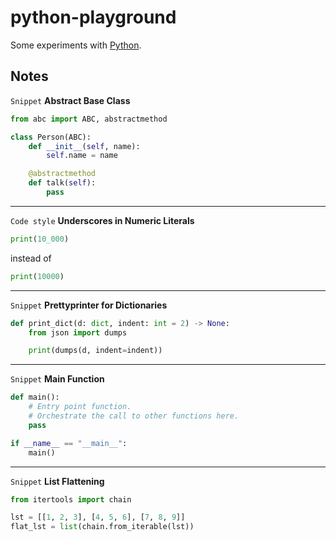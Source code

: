 # python-playground

Some experiments with [Python](https://www.python.org/).

## Notes

`Snippet` **Abstract Base Class**

```python
from abc import ABC, abstractmethod

class Person(ABC):
    def __init__(self, name):
        self.name = name

    @abstractmethod
    def talk(self):
        pass
```

---

`Code style` **Underscores in Numeric Literals**

```python
print(10_000)
```

instead of

```python
print(10000)
```

---

`Snippet` **Prettyprinter for Dictionaries**

```python
def print_dict(d: dict, indent: int = 2) -> None:
    from json import dumps

    print(dumps(d, indent=indent))

```

---

`Snippet` **Main Function**

```python
def main():
    # Entry point function.
    # Orchestrate the call to other functions here.
    pass

if __name__ == "__main__":
    main()
```

---

`Snippet` **List Flattening**

```python
from itertools import chain

lst = [[1, 2, 3], [4, 5, 6], [7, 8, 9]]
flat_lst = list(chain.from_iterable(lst))
```
